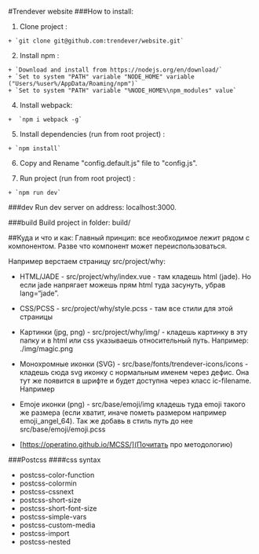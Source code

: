 #Trendever website
###How to install:

  1. Clone project :

    + `git clone git@github.com:trendever/website.git`


  2. Install npm :

    + `Download and install from https://nodejs.org/en/download/`
    + `Set to system "PATH" variable "NODE_HOME" variable ("Users/%user%/AppData/Roaming/npm")`
    + `Set to system "PATH" variable "%NODE_HOME%\npm_modules" value`

  4. Install webpack:

    +  `npm i webpack -g`

  5. Install dependencies (run from root project) :

    + `npm install`

  6. Copy and Rename "config.default.js" file to "config.js".

  7. Run project (run from root project) :

    + `npm run dev`


###dev
  Run dev server on address: localhost:3000.

###build
  Build project in folder: build/


##Куда и что и как:
Главный принцип: все необходимое лежит рядом с компонентом. Разве что компонент может переиспользоваться.

Например верстаем страницу src/project/why:

 - HTML/JADE -  src/project/why/index.vue - там кладешь html (jade). Но если jade напрягает можешь прям html туда засунуть, убрав lang=“jade”.

 - CSS/PCSS - src/project/why/style.pcss - там все стили для этой страницы

 - Картинки (jpg, png) - src/project/why/img/ - кладешь картинку в эту папку и в  html или css указываешь относительный путь. Например: ./img/magic.png

 - Монохромные иконки (SVG) - src/base/fonts/trendever-icons/icons - кладешь сюда svg иконку с нормальным именем через дефис. Она тут же появится в шрифте и будет доступна через класс ic-filename. Например <i class=“ic-magic”></i>

 - Emoje иконки (png) - src/base/emoji/img кладешь туда emoji такого же размера (если хватит, иначе пометь размером например emoji_angel_64). Так же добавь в стиль путь до нее src/base/emoji/emoji.pcss

 - [https://operatino.github.io/MCSS/](Почитать про методологию)



###Postcss
####css syntax

  + postcss-color-function
  + postcss-colormin
  + postcss-cssnext
  + postcss-short-size
  + postcss-short-font-size
  + postcss-simple-vars
  + postcss-custom-media
  + postcss-import
  + postcss-nested


